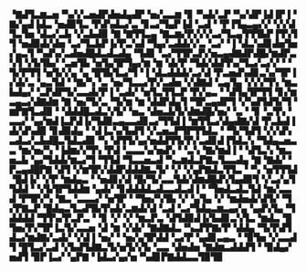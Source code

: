 ▝▇▟▜▃▆▃▅▝▚▞▞▃▅▟▛▟▅▟▄▟▛▝▅▞▃▃▆▝▊▝▚▟▞▃▛▝▚▞▟▛▐▟▐▛▐▝▇▞▄▟▐▟▃▝▅▟▉▜▃▝▛▟▚▟▃▞▃▝▊▃▞▜▄▛▐▟▝▃▟▝▝▛▐▜▄▃▄▞▞▝▞▞▟▜▃▜▅▝▟▃▞▃▙▝▞▃▙▟▉▝▇▝▇▜▜▃▄▝▇▃▆▞▛▞▞▞▃▞▜▃▄▜▜▜▙▛▐▜▚▜▜▝▅▟▉▟▞▟▅▝▃▞▜▃▙▛▐▞▛▃▚▟▝▜▄▞▃▟▟▞▞▃▝▃▞▝▐▝▟▃▚▟▊▟▅▜▅▞▄▃▜▝▚▟▚▞▃▟▅▟█▟▃▟▃▟▄▝▜▟▊▝▃▞▜▜▛▃▛▞▅▃▄▟▇▟▛▟█▞▆▟▛▃▚▜▝▞▙▜▙▞▝▃▅▜▙▝▅▜▄▜▛▜▄▞▆▝▆▝▟▞▛▝▜▟▞▟▟▜▚▞▜▃▞▃▞▞▝▝▜▞▛▜▜▝▅▜▞▞▄▝▄▝█▜▙▜▃▞▜▝▐▝▟▃▟▟▟▞▃▞▟▝▛▃▅▟▚▟▊▃▚▞▜▛▐▞▟▞▃▝▄▃▜▟▝▝▇▞▚▝▃▝▅▞▜▃▃▞▛▞▃▟▅▝▞▟▇▟▝▃▄▜▄▝▞▞▞▜▚▝▆▃▙▟▄▞▝▃▛▟▛▜▞▃▃▟▞▛▐▝▃▟▞▝▅▜▃▜▜▃▛▝▛▞▄▃▝▝▟▜▄▜▛▜▜▝▊▞▆▃▄▃▞▟▇▟▆▝▇▝▅▞▜▞▃▝▜▞▆▝▆▝▟▟▛▟▄▜▝▜▛▃▄▟▛▜▝▞▚▟▜▟▜▞▜▝▆▛▇▜▃▟▉▝▝▟▟▟█▃▟▃▚▜▞▝▅▃▝▟▅▃▙▜▞▟▆▟█▞▅▞▝▃▝▝▊▝▃▜▚▝▃▃▞▝▄▞▆▟▐▃▛▟▐▞▜▟▉▃▄▃▃▟▊▃▞▜▜▟▐▝▆▜▜▃▞▟▄▟▇▞▟▝▛▃▙▟▐▟▞▟▚▟▉▝▊▟▉▟▄▝▝▟▐▃▚▞▙▟▜▝▞▃▅▃▛▜▛▜▜▟▃▝▝▜▞▜▟▜▝▞▞▟▚▃▟▃▞▃▙▟█▃▜▟▃▟▉▝▚▝▟▜▜▞▄▞▅▟▟▜▜▞▛▞▃▟▊▟▐▜▟▃▚▝▜▟▄▃▅▃▃▝▆▞▅▞▚▝▐▟▆▞▞▜▚▝▛▟▝▃▃▃▚▞▅▟▚▝▝▃▚▝▇▞▆▟▐▝▝▟▜▃▚▝▆▃▅▃▙▝▄▞▜▟▟▞▆▃▞▜▝▜▜▟▝▜▃▃▅▃▟▝▚▃▆▟▃▛▇▃▜▃▃▟▄▝▇▝▇▟▞▝▛▃▄▟█▛▇▝▟▜▝▞▆▜▛▞▟▟▛▟▟▟▇▃▜▞▝▞▝▞▄▛▇▟▃▜▜▃▝▝▚▝▅▜▜▜▟▝█▟▐▞▝▞▛▝▆▟▄▃▝▝▅▟▊▞▟▝█▞▜▞▃▃▜▟▞▟▆▟█▟▚▜▄▟▉▜▝▞▃▞▄▜▜▟▟▝▝▞▙▜▛▜▟▟▆▝▄▟▞▝▊▟▟▟▟▃▟▃▃▟▃▟▐▝▝▜▅▟▃▟▃▜▟▝▆▞▃▃▟▝▛▜▛▞▚▝▇▃▝▃▃▃▞▝▅▜▛▝▝▜▅▞▚▜▙▝▞▝▄▜▄▝▞▝▆▟▅▟▞▟▜▞▝▜▞▛▇▃▛▝█▟▄▃▜▃▟▜▙▜▚▟▞▃▆▟▞▟▝▃▟▝▃▞▜▟▄▃▆▃▄▞▄▝▄▟▚▜▄▝▜▟▟▟▟▝▜▜▚▞▛▃▛▃▝▝▊▝▞▝▞▝▆▃▛▃▝▟▜▟▉▟▐▞▙▟▊▃▚▜▃▝▆▟▃▝█▜▅▞▛▞▜▛▐▃▜▞▃▃▅▝▟▝▆▝▞▟▞▝▇▟▇▟▃▝▚▃▛▛▇▞▛▝▟▟▄▝▜▞▛▟▜▟▃▞▆▟▇▞▃▟▞▝▞▟▐▝▅▞▝▝▅▞▄▜▛▟▟▝▃▞▛▝▄▟▊▃▄▃▝▝▉▜▅▝▞▃▃▟▜▝█▜▃▞▃▟▝▞▙▟▜▟▇▃▜▞▅▜▞▞▙▝▃▃▝▟▅▟▅▝▇▟▆▃▟▟▟▜▝▝▉▟▄▞▅▟▜▝▉▛▐▃▞▝▄▛▇▝▐▟▃▞▄▞▅▝▚▟▊▛▇▟▟▃▃▜▉▜▉
